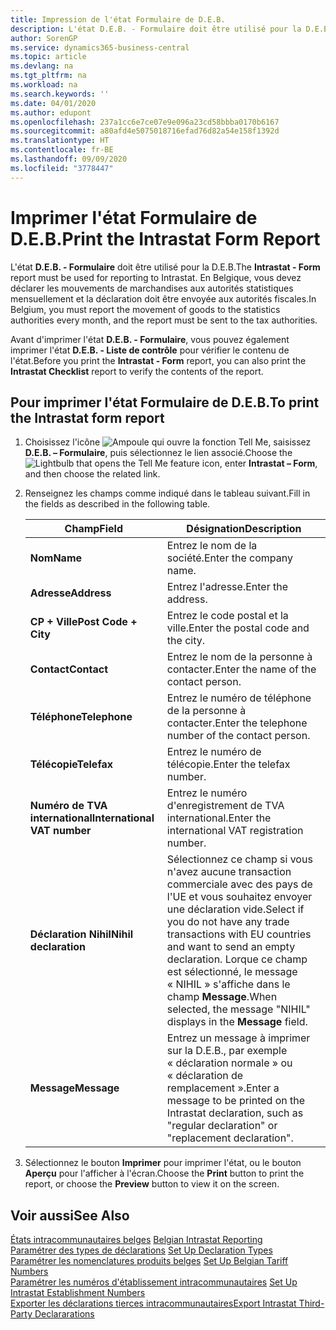 ```yaml
---
title: Impression de l'état Formulaire de D.E.B.
description: L'état D.E.B. - Formulaire doit être utilisé pour la D.E.B. En Belgique, vous devez déclarer les mouvements de marchandises aux autorités statistiques mensuellement et la déclaration doit être envoyée aux autorités fiscales.
author: SorenGP
ms.service: dynamics365-business-central
ms.topic: article
ms.devlang: na
ms.tgt_pltfrm: na
ms.workload: na
ms.search.keywords: ''
ms.date: 04/01/2020
ms.author: edupont
ms.openlocfilehash: 237a1cc6e7ce07e9e096a23cd58bbba0170b6167
ms.sourcegitcommit: a80afd4e5075018716efad76d82a54e158f1392d
ms.translationtype: HT
ms.contentlocale: fr-BE
ms.lasthandoff: 09/09/2020
ms.locfileid: "3778447"
---
```

# <a name="print-the-intrastat-form-report"></a><span data-ttu-id="632dd-104">Imprimer l'état Formulaire de D.E.B.</span><span class="sxs-lookup"><span data-stu-id="632dd-104">Print the Intrastat Form Report</span></span>
<span data-ttu-id="632dd-105">L'état **D.E.B. - Formulaire** doit être utilisé pour la D.E.B.</span><span class="sxs-lookup"><span data-stu-id="632dd-105">The **Intrastat - Form** report must be used for reporting to Intrastat.</span></span> <span data-ttu-id="632dd-106">En Belgique, vous devez déclarer les mouvements de marchandises aux autorités statistiques mensuellement et la déclaration doit être envoyée aux autorités fiscales.</span><span class="sxs-lookup"><span data-stu-id="632dd-106">In Belgium, you must report the movement of goods to the statistics authorities every month, and the report must be sent to the tax authorities.</span></span>  

<span data-ttu-id="632dd-107">Avant d'imprimer l'état **D.E.B. - Formulaire**, vous pouvez également imprimer l'état **D.E.B. - Liste de contrôle** pour vérifier le contenu de l'état.</span><span class="sxs-lookup"><span data-stu-id="632dd-107">Before you print the **Intrastat - Form** report, you can also print the **Intrastat Checklist** report to verify the contents of the report.</span></span>  

## <a name="to-print-the-intrastat-form-report"></a><span data-ttu-id="632dd-108">Pour imprimer l'état Formulaire de D.E.B.</span><span class="sxs-lookup"><span data-stu-id="632dd-108">To print the Intrastat form report</span></span>  

1.  <span data-ttu-id="632dd-109">Choisissez l'icône ![Ampoule qui ouvre la fonction Tell Me](../../media/ui-search/search_small.png "Dites-moi ce que vous voulez faire"), saisissez **D.E.B. – Formulaire**, puis sélectionnez le lien associé.</span><span class="sxs-lookup"><span data-stu-id="632dd-109">Choose the ![Lightbulb that opens the Tell Me feature](../../media/ui-search/search_small.png "Tell me what you want to do") icon, enter **Intrastat – Form**, and then choose the related link.</span></span>  
2.  <span data-ttu-id="632dd-110">Renseignez les champs comme indiqué dans le tableau suivant.</span><span class="sxs-lookup"><span data-stu-id="632dd-110">Fill in the fields as described in the following table.</span></span>  

    |<span data-ttu-id="632dd-111">Champ</span><span class="sxs-lookup"><span data-stu-id="632dd-111">Field</span></span>|<span data-ttu-id="632dd-112">Désignation</span><span class="sxs-lookup"><span data-stu-id="632dd-112">Description</span></span>|  
    |---------------------------------|---------------------------------------|  
    |<span data-ttu-id="632dd-113">**Nom**</span><span class="sxs-lookup"><span data-stu-id="632dd-113">**Name**</span></span>|<span data-ttu-id="632dd-114">Entrez le nom de la société.</span><span class="sxs-lookup"><span data-stu-id="632dd-114">Enter the company name.</span></span>|  
    |<span data-ttu-id="632dd-115">**Adresse**</span><span class="sxs-lookup"><span data-stu-id="632dd-115">**Address**</span></span>|<span data-ttu-id="632dd-116">Entrez l'adresse.</span><span class="sxs-lookup"><span data-stu-id="632dd-116">Enter the address.</span></span>|  
    |<span data-ttu-id="632dd-117">**CP + Ville**</span><span class="sxs-lookup"><span data-stu-id="632dd-117">**Post Code + City**</span></span>|<span data-ttu-id="632dd-118">Entrez le code postal et la ville.</span><span class="sxs-lookup"><span data-stu-id="632dd-118">Enter the postal code and the city.</span></span>|  
    |<span data-ttu-id="632dd-119">**Contact**</span><span class="sxs-lookup"><span data-stu-id="632dd-119">**Contact**</span></span>|<span data-ttu-id="632dd-120">Entrez le nom de la personne à contacter.</span><span class="sxs-lookup"><span data-stu-id="632dd-120">Enter the name of the contact person.</span></span>|  
    |<span data-ttu-id="632dd-121">**Téléphone**</span><span class="sxs-lookup"><span data-stu-id="632dd-121">**Telephone**</span></span>|<span data-ttu-id="632dd-122">Entrez le numéro de téléphone de la personne à contacter.</span><span class="sxs-lookup"><span data-stu-id="632dd-122">Enter the telephone number of the contact person.</span></span>|  
    |<span data-ttu-id="632dd-123">**Télécopie**</span><span class="sxs-lookup"><span data-stu-id="632dd-123">**Telefax**</span></span>|<span data-ttu-id="632dd-124">Entrez le numéro de télécopie.</span><span class="sxs-lookup"><span data-stu-id="632dd-124">Enter the telefax number.</span></span>|  
    |<span data-ttu-id="632dd-125">**Numéro de TVA international**</span><span class="sxs-lookup"><span data-stu-id="632dd-125">**International VAT number**</span></span>|<span data-ttu-id="632dd-126">Entrez le numéro d'enregistrement de TVA international.</span><span class="sxs-lookup"><span data-stu-id="632dd-126">Enter the international VAT registration number.</span></span>|  
    |<span data-ttu-id="632dd-127">**Déclaration Nihil**</span><span class="sxs-lookup"><span data-stu-id="632dd-127">**Nihil declaration**</span></span>|<span data-ttu-id="632dd-128">Sélectionnez ce champ si vous n'avez aucune transaction commerciale avec des pays de l'UE et vous souhaitez envoyer une déclaration vide.</span><span class="sxs-lookup"><span data-stu-id="632dd-128">Select if you do not have any trade transactions with EU countries and want to send an empty declaration.</span></span> <span data-ttu-id="632dd-129">Lorque ce champ est sélectionné, le message « NIHIL » s'affiche dans le champ **Message**.</span><span class="sxs-lookup"><span data-stu-id="632dd-129">When selected, the message "NIHIL" displays in the **Message** field.</span></span>|  
    |<span data-ttu-id="632dd-130">**Message**</span><span class="sxs-lookup"><span data-stu-id="632dd-130">**Message**</span></span>|<span data-ttu-id="632dd-131">Entrez un message à imprimer sur la D.E.B., par exemple « déclaration normale » ou « déclaration de remplacement ».</span><span class="sxs-lookup"><span data-stu-id="632dd-131">Enter a message to be printed on the Intrastat declaration, such as "regular declaration" or "replacement declaration".</span></span>|  

3.  <span data-ttu-id="632dd-132">Sélectionnez le bouton **Imprimer** pour imprimer l'état, ou le bouton **Aperçu** pour l'afficher à l'écran.</span><span class="sxs-lookup"><span data-stu-id="632dd-132">Choose the **Print** button to print the report, or choose the **Preview** button to view it on the screen.</span></span>  

## <a name="see-also"></a><span data-ttu-id="632dd-133">Voir aussi</span><span class="sxs-lookup"><span data-stu-id="632dd-133">See Also</span></span>  
 <span data-ttu-id="632dd-134">[États intracommunautaires belges](belgian-intrastat-reporting.md) </span><span class="sxs-lookup"><span data-stu-id="632dd-134">[Belgian Intrastat Reporting](belgian-intrastat-reporting.md) </span></span>  
 <span data-ttu-id="632dd-135">[Paramétrer des types de déclarations](how-to-set-up-declaration-types.md) </span><span class="sxs-lookup"><span data-stu-id="632dd-135">[Set Up Declaration Types](how-to-set-up-declaration-types.md) </span></span>  
 <span data-ttu-id="632dd-136">[Paramétrer les nomenclatures produits belges](how-to-set-up-belgian-tariff-numbers.md) </span><span class="sxs-lookup"><span data-stu-id="632dd-136">[Set Up Belgian Tariff Numbers](how-to-set-up-belgian-tariff-numbers.md) </span></span>  
 <span data-ttu-id="632dd-137">[Paramétrer les numéros d'établissement intracommunautaires](how-to-set-up-intrastat-establishment-numbers.md) </span><span class="sxs-lookup"><span data-stu-id="632dd-137">[Set Up Intrastat Establishment Numbers](how-to-set-up-intrastat-establishment-numbers.md) </span></span>  
 [<span data-ttu-id="632dd-138">Exporter les déclarations tierces intracommunautaires</span><span class="sxs-lookup"><span data-stu-id="632dd-138">Export Intrastat Third-Party Declararations</span></span>](how-to-export-intrastat-third-party-declararations.md)
